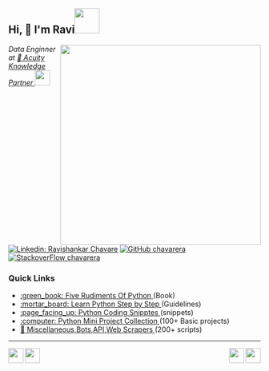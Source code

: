 <h2> Hi, 👋 I'm Ravi<img src="https://media.giphy.com/media/mGcNjsfWAjY5AEZNw6/giphy.gif" width="50"></h2>
<img align='right' src="https://miro.medium.com/max/680/1*IRGHmiGsa16stedQvIaZfw.gif" width="400">
<p><em>Data Enginner at <a href="http://www.acuitykp.com"> 🔭 Acuity Knowledge Partner  </a><img src="https://media0.giphy.com/media/5h0piMX8ku0xj97W0t/giphy.gif?cid=ecf05e47ei4y7irkcmwjqsevx42bh2fakf436zer7ivam3ag&rid=giphy.gif" width="30">
</em></p>

[![Linkedin: Ravishankar Chavare](https://img.shields.io/badge/-Ravishankar%20chavare-blue?style=flat-square&logo=Linkedin&logoColor=white&link=https://www.linkedin.com/in/ravishankar-chavare-84474a102/)](https://www.linkedin.com/in/ravishankar-chavare-84474a102/)
[![GitHub chavarera](https://img.shields.io/github/followers/chavarera?label=follow&style=social)](https://github.com/chavarera)
[![StackoverFlow chavarera](https://img.shields.io/badge/-Ravishankar%20chavare-orange?style=flat-square&logo=Stackoverflow&logoColor=white&link=https://stackoverflow.com/users/9581027/ravishankar-chavare)](https://stackoverflow.com/users/9581027/ravishankar-chavare)



<h3>Quick Links</h3>
<ul >
  <li><a href="https://github.com/chavarera/FiveRudimentsOfPython">:green_book: Five Rudiments Of Python </a>(Book)</li>
  <li><a href="https://github.com/chavarera/PythonScript">  :mortar_board: Learn Python Step by Step </a>(Guidelines)</li>
    <li><a href="https://chavarera.github.io/python-snippets/">  :page_facing_up: Python Coding Snipptes </a>(snippets)</li>

  <li><a href="https://github.com/chavarera/python-mini-projects">   :computer: Python Mini Project Collection </a>(100+ Basic projects)</li>
    <li><a href="https://github.com/Python-World/Python_and_the_Web">   📜 Miscellaneous,Bots,API,Web Scrapers  </a>(200+ scripts)</li>

</ul>
<hr/>
 
 
 <p align='center'>
  <img width="30"  align='left' src="https://media1.giphy.com/media/du3J3cXyzhj75IOgvA/giphy.gif?cid=ecf05e47606xz337xsmht436z15o6q5lfdqfmid86fp0j5qc&rid=giphy.gif">
    <img width="30"  align='right' src="https://media.giphy.com/media/KAq5w47R9rmTuvWOWa/giphy.gif">
    <img width="30"  align='left' src="https://media2.giphy.com/media/SS8CV2rQdlYNLtBCiF/giphy.gif">
    <img width="30"  align='right' src="https://media.giphy.com/media/26n7b7PjSOZJwVCmY/giphy.gif">
</p>

 

<!--
**chavarera/chavarera** is a ✨ _special_ ✨ repository because its `README.md` (this file) appears on your GitHub profile.
[![github stats](https://github-readme-stats.vercel.app/api?username=chavarera)](https://github.com/chavarera)

Here are some ideas to get you started:

- 🔭 I’m currently working on ...
- 🌱 I’m currently learning ...
- 👯 I’m looking to collaborate on ...
- 🤔 I’m looking for help with ...
- 💬 Ask me about ...
- 📫 How to reach me: ...
- 😄 Pronouns: ...
- ⚡ Fun fact: ...
-->
